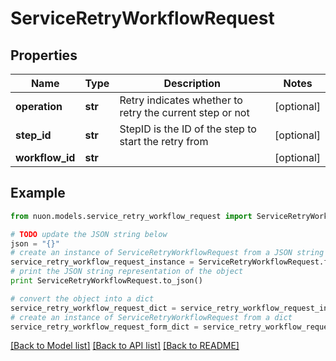 # ServiceRetryWorkflowRequest


## Properties

Name | Type | Description | Notes
------------ | ------------- | ------------- | -------------
**operation** | **str** | Retry indicates whether to retry the current step or not | [optional] 
**step_id** | **str** | StepID is the ID of the step to start the retry from | [optional] 
**workflow_id** | **str** |  | [optional] 

## Example

```python
from nuon.models.service_retry_workflow_request import ServiceRetryWorkflowRequest

# TODO update the JSON string below
json = "{}"
# create an instance of ServiceRetryWorkflowRequest from a JSON string
service_retry_workflow_request_instance = ServiceRetryWorkflowRequest.from_json(json)
# print the JSON string representation of the object
print ServiceRetryWorkflowRequest.to_json()

# convert the object into a dict
service_retry_workflow_request_dict = service_retry_workflow_request_instance.to_dict()
# create an instance of ServiceRetryWorkflowRequest from a dict
service_retry_workflow_request_form_dict = service_retry_workflow_request.from_dict(service_retry_workflow_request_dict)
```
[[Back to Model list]](../README.md#documentation-for-models) [[Back to API list]](../README.md#documentation-for-api-endpoints) [[Back to README]](../README.md)


